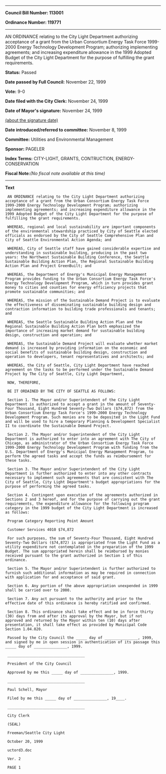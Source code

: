 

********

**Council Bill Number: 113001**
   
**Ordinance Number: 119771**
********

 AN ORDINANCE relating to the City Light Department authorizing acceptance of a grant from the Urban Consortium Energy Task Force 1999-2000 Energy Technology Development Program; authorizing implementing agreements; and increasing expenditure allowance in the 1999 Adopted Budget of the City Light Department for the purpose of fulfilling the grant requirements.

**Status:** Passed
   
**Date passed by Full Council:** November 22, 1999
   
**Vote:** 9-0
   
**Date filed with the City Clerk:** November 24, 1999
   
**Date of Mayor's signature:** November 24, 1999
   
[(about the signature date)](/~public/approvaldate.htm)
   
   
   
**Date introduced/referred to committee:** November 8, 1999
   
**Committee:** Utilities and Environmental Management
   
**Sponsor:** PAGELER
   
   
**Index Terms:** CITY-LIGHT, GRANTS, CONTRUCTION, ENERGY-CONSERVATION

**Fiscal Note:**_(No fiscal note available at this time)_

********

**Text**
   
```
 AN ORDINANCE relating to the City Light Department authorizing acceptance of a grant from the Urban Consortium Energy Task Force 1999-2000 Energy Technology Development Program; authorizing implementing agreements; and increasing expenditure allowance in the 1999 Adopted Budget of the City Light Department for the purpose of fulfilling the grant requirements.

 WHEREAS, regional and local sustainability are important components of the environmental stewardship practiced by City of Seattle elected officials as endorsed by the City of Seattle Comprehensive Plan and City of Seattle Environmental Action Agenda; and

 WHEREAS, City of Seattle staff have gained considerable expertise and understanding in sustainable building, producing in the past two years: the Northwest Sustainable Building Conference, the Seattle Sustainable Building Action Plan, the Regional Sustainable Building Action Plan and Project GreenBuilt; and

 WHEREAS, the Department of Energy's Municipal Energy Management Program provides funding to the Urban Consortium Energy Task Force's Energy Technology Development Program, which in turn provides grant money to cities and counties for energy efficiency projects that promote sustainable communities; and

 WHEREAS, the mission of the Sustainable Demand Project is to evaluate the effectiveness of disseminating sustainable building design and contraction information to building trade professionals and tenants; and

 WHEREAS, the Seattle Sustainable Building Action Plan and the Regional Sustainable Building Action Plan both emphasized the importance of increasing market demand for sustainable building design, construction and operation; and

 WHEREAS, the Sustainable Demand Project will evaluate whether market demand is increased by providing information on the economic and social benefits of sustainable building design, construction and operation to developers, tenant representatives and architects; and

 WHEREAS, the City of Seattle, City Light Department have reached agreement on the tasks to be performed under the Sustainable Demand Project by The City of Seattle, City Light Department,

 NOW, THEREFORE,

 BE IT ORDAINED BY THE CITY OF SEATTLE AS FOLLOWS:

 Section 1. The Mayor and/or Superintendent of the City Light Department is authorized to accept a grant in the amount of Seventy- Four Thousand, Eight Hundred Seventy-Two Dollars ($74,872) from the Urban Consortium Energy Task Force's 1999-2000 Energy Technology Development Program. Such monies are to be deposited in the Light Fund and will be used to hire a temporary Planning & Development Specialist II to coordinate the Sustainable Demand Project.

 Section 2. The Mayor and/or Superintendent of the City Light Department is authorized to enter into an agreement with The City of Chicago, as administrator of the Urban Consortium Energy Task Force 1999-2000 Energy Technology Development Program with funding from the U.S. Department of Energy's Municipal Energy Management Program, to perform the agreed tasks and accept the funds as reimbursement for these tasks.

 Section 3. The Mayor and/or Superintendent of the City Light Department is further authorized to enter into any other contracts necessary to implement such agreements that are consistent with The City of Seattle, City Light Department's budget appropriations for the purpose of performing the agreed tasks.

 Section 4. Contingent upon execution of the agreements authorized in Sections 2 and 3 hereof, and for the purpose of carrying out the grant requirements, the expenditure allowance for the following program category in the 1999 budget of the City Light Department is increased as follows:

 Program Category Reporting Point Amount

 Customer Services 4010 $74,872

 For such purposes, the sum of Seventy-Four Thousand, Eight Hundred Seventy-Two Dollars ($74,872) is appropriated from the Light Fund as a utility expenditure not contemplated in the preparation of the 1999 Budget. The sum appropriated herein shall be reimbursed by monies received pursuant to the grant authorized in Section 1 of this ordinance.

 Section 5. The Mayor and/or Superintendent is further authorized to furnish such additional information as may be required in connection with application for and acceptance of said grant.

 Section 6. Any portion of the above appropriation unexpended in 1999 shall be carried over to 2000.

 Section 7. Any act pursuant to the authority and prior to the effective date of this ordinance is hereby ratified and confirmed.

 Section 8. This ordinance shall take effect and be in force thirty (30) days from and after its approval by the Mayor, but if not approved and returned by the Mayor within ten (10) days after presentation, it shall take effect as provided by Municipal Code Section 1.04.020.

 Passed by the City Council the _____ day of _______________, 1999, and signed by me in open session in authentication of its passage this _____ day of _______________, 1999.

 ___________________________________

 President of the City Council

 Approved by me this _____ day of _______________, 1999.

 ___________________________________

 Paul Schell, Mayor

 Filed by me this _____ day of _______________, 19____.

 ___________________________________

 City Clerk

 (SEAL)

 Freeman/Seattle City Light

 October 20, 1999

 uctord3.doc

 Ver. 2

 PAGE 1

```
